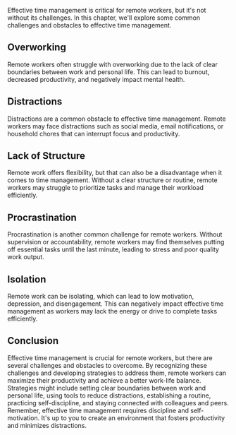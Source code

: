 
Effective time management is critical for remote workers, but it's not without its challenges. In this chapter, we'll explore some common challenges and obstacles to effective time management.

Overworking
-----------

Remote workers often struggle with overworking due to the lack of clear boundaries between work and personal life. This can lead to burnout, decreased productivity, and negatively impact mental health.

Distractions
------------

Distractions are a common obstacle to effective time management. Remote workers may face distractions such as social media, email notifications, or household chores that can interrupt focus and productivity.

Lack of Structure
-----------------

Remote work offers flexibility, but that can also be a disadvantage when it comes to time management. Without a clear structure or routine, remote workers may struggle to prioritize tasks and manage their workload efficiently.

Procrastination
---------------

Procrastination is another common challenge for remote workers. Without supervision or accountability, remote workers may find themselves putting off essential tasks until the last minute, leading to stress and poor quality work output.

Isolation
---------

Remote work can be isolating, which can lead to low motivation, depression, and disengagement. This can negatively impact effective time management as workers may lack the energy or drive to complete tasks efficiently.

Conclusion
----------

Effective time management is crucial for remote workers, but there are several challenges and obstacles to overcome. By recognizing these challenges and developing strategies to address them, remote workers can maximize their productivity and achieve a better work-life balance. Strategies might include setting clear boundaries between work and personal life, using tools to reduce distractions, establishing a routine, practicing self-discipline, and staying connected with colleagues and peers. Remember, effective time management requires discipline and self-motivation. It's up to you to create an environment that fosters productivity and minimizes distractions.
